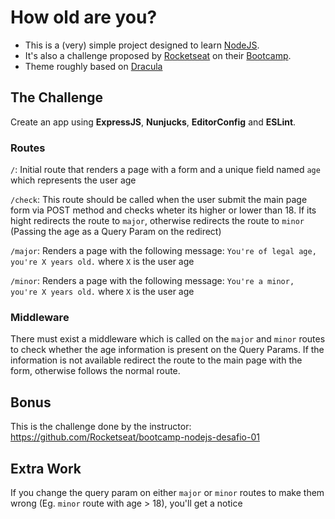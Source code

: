 # How old are you?

- This is a (very) simple project designed to learn [NodeJS](https://nodejs.org).
- It's also a challenge proposed by [Rocketseat](https://rocketseat.com.br) on their [Bootcamp](https://rocketseat.com.br/bootcamp).
- Theme roughly based on [Dracula](https://draculatheme.com/)

## The Challenge

Create an app using **ExpressJS**, **Nunjucks**, **EditorConfig** and **ESLint**.

### Routes

`/`: Initial route that renders a page with a form and a unique field named `age` which represents the user age

`/check`: This route should be called when the user submit the main page form via POST method and checks wheter its higher or lower than 18. If its hight redirects the route to `major`, otherwise redirects the route to `minor` (Passing the age as a Query Param on the redirect)

`/major`: Renders a page with the following message: `You're of legal age, you're X years old.` where `X` is the user age

`/minor`: Renders a page with the following message: `You're a minor, you're X years old.` where `X` is the user age

### Middleware

There must exist a middleware which is called on the `major` and `minor` routes to check whether the age information is present on the Query Params. If the information is not available redirect the route to the main page with the form, otherwise follows the normal route.

## Bonus

This is the challenge done by the instructor: https://github.com/Rocketseat/bootcamp-nodejs-desafio-01

## Extra Work

If you change the query param on either `major` or `minor` routes to make them wrong (Eg. `minor` route with age > 18), you'll get a notice
